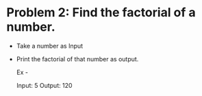# Problem 2: Find the factorial of a number. 

* Take a number as Input
* Print the factorial of that number as output.

  Ex -
  
  Input: 5
  Output: 120
